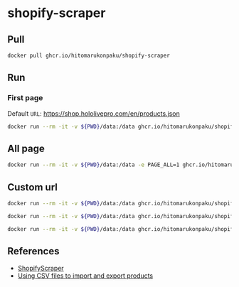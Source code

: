 # shopify-scraper

## Pull

```sh
docker pull ghcr.io/hitomarukonpaku/shopify-scraper
```

## Run

### First page

Default `URL`: <https://shop.hololivepro.com/en/products.json>

```sh
docker run --rm -it -v ${PWD}/data:/data ghcr.io/hitomarukonpaku/shopify-scraper
```

## All page

```sh
docker run --rm -it -v ${PWD}/data:/data -e PAGE_ALL=1 ghcr.io/hitomarukonpaku/shopify-scraper
```

## Custom url

```sh
docker run --rm -it -v ${PWD}/data:/data ghcr.io/hitomarukonpaku/shopify-scraper <URL>
```

```sh
docker run --rm -it -v ${PWD}/data:/data ghcr.io/hitomarukonpaku/shopify-scraper https://shop.hololivepro.com/products.json
```

```sh
docker run --rm -it -v ${PWD}/data:/data ghcr.io/hitomarukonpaku/shopify-scraper https://shop.hololivepro.com/en/products.json
```

## References

- [ShopifyScraper](https://github.com/practical-data-science/ShopifyScraper)
- [Using CSV files to import and export products](https://help.shopify.com/en/manual/products/import-export/using-csv)
